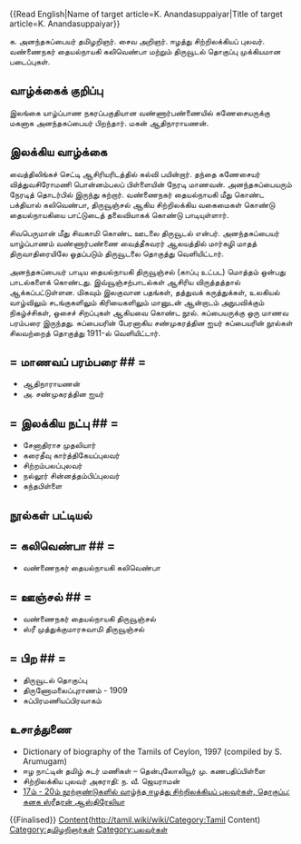 {{Read English|Name of target article=K. Anandasuppaiyar|Title of target article=K. Anandasuppaiyar}}

க. அனந்தசுப்பையர் தமிழறிஞர். சைவ அறிஞர். ஈழத்து சிற்றிலக்கியப் புலவர். வண்ணைநகர் தையல்நாயகி கலிவெண்பா மற்றும் திருவூடல் தொகுப்பு முக்கியமான படைப்புகள்.
## வாழ்க்கைக் குறிப்பு
இலங்கை யாழ்ப்பாண நகரப்பகுதியான வண்ணார்பண்ணையில் கணேசையருக்கு மகனாக அனந்தசுப்பையர் பிறந்தார். மகன் ஆதிநாராயணன். 
## இலக்கிய வாழ்க்கை
வைத்திலிங்கச் செட்டி ஆசிரியரிடத்தில் கல்வி பயின்றார். தந்தை கணேசையர் வித்துவசிரோமணி பொன்னம்பலப் பிள்ளையின் நேரடி மாணவன். அனந்தசுப்பையரும் நேரடித் தொடர்பில் இருந்து கற்றார். வண்ணைநகர் தையல்நாயகி மீது கொண்ட பக்தியால் கலிவெண்பா, திருவூஞ்சல் ஆகிய சிற்றிலக்கிய வகைமைகள் கொண்டு தையல்நாயகியை பாட்டுடைத் தலைவியாகக் கொண்டு பாடியுள்ளார். 

சிவபெருமான் மீது சிவகாமி கொண்ட ஊடலை திருவூடல் என்பர். அனந்தசுப்பையர் யாழ்ப்பாணம் வண்ணார்பண்ணை வைத்தீசுவரர் ஆலயத்தில் மார்கழி மாதத் திருவாதிரையிலே ஓதப்படும் திருவூடலை தொகுத்து வெளியிட்டார்.

அனந்தசுப்பையர் பாடிய தையல்நாயகி திருவூஞ்சல் (காப்பு உட்பட) மொத்தம் ஒன்பது பாடல்களைக் கொண்டது. இவ்வூஞ்சற்பாடல்கள் ஆசிரிய விருத்தத்தால் ஆக்கப்பட்டுள்ளன. மிகவும் இலகுவான பதங்கள், தத்துவக் கருத்துக்கள், உலகியல் வாழ்விலும் சடங்குகளிலும் கிரியைகளிலும் மானுடன் ஆன்றாடம் அநுபவிக்கும் நிகழ்ச்சிகள், ஒசைச் சிறப்புகள் ஆகியவை கொண்ட நூல். சுப்பையருக்கு ஒரு மாணவ பரம்பரை இருந்தது. சுப்பையரின் பேரனாகிய சண்முகரத்தின ஐயர் சுப்பையரின் நூல்கள் சிலவற்றைத் தொகுத்து 1911-ல் வெளியிட்டார். 
## = மாணவப் பரம்பரை ## =
* ஆதிநாராயணன்
* அ. சண்முகரத்தின ஐயர் 
## = இலக்கிய நட்பு ## =
* சேனாதிராச முதலியார்
* கரைதீவு கார்த்திகேயப்புலவர்
* சிற்றம்பலப்புலவர்
* நல்லூர் ﻿சின்னத்தம்பிப்புலவர்
* கந்தபிள்ளை
## நூல்கள் பட்டியல்
## = கலிவெண்பா ## =
* வண்ணைநகர் தையல்நாயகி கலிவெண்பா
## = ஊஞ்சல் ## =
* வண்ணைநகர் தையல்நாயகி திருவூஞ்சல்
* ஸ்ரீ முத்துக்குமாரசுவாமி திருவூஞ்சல்
## = பிற ## =
* திருவூடல் தொகுப்பு
* திருணோமலைப்புராணம் - 1909
* சுப்பிரமணியப்பிரவாகம்
## உசாத்துணை
* Dictionary of biography of the Tamils of Ceylon, 1997 (compiled by S. Arumugam)
* ஈழ நாட்டின் தமிழ் சுடர் மணிகள் – தென்புலோலியூர் மு. கணபதிப்பிள்ளை
* சிற்றிலக்கிய புலவர் அகராதி: ந. வீ. ஜெயராமன்
* [17ம் - 20ம் நூற்றாண்டுகளில் வாழ்ந்த ஈழத்து சிற்றிலக்கியப் புலவர்கள், தொகுப்பு: கனக ஸ்ரீதரன் ஆஸ்திரேலியா](http://kanaga_sritharan.tripod.com/sittilakkiyam.htm#2)
 
{{Finalised}}
[Content](Category:Tamil)(http://tamil.wiki/wiki/Category:Tamil Content)
[Category:தமிழறிஞர்கள்](http://tamil.wiki/wiki/Category:தமிழறிஞர்கள்)
[Category:புலவர்கள்](http://tamil.wiki/wiki/Category:புலவர்கள்)